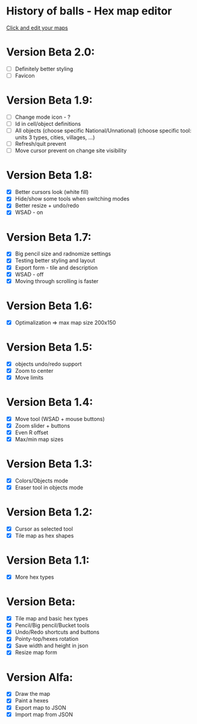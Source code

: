 # History of balls - Hex map editor
[Click and edit your maps](https://luki20091.github.io/Hex-map-editor/)

# Version Beta 2.0:
- [ ] Definitely better styling
- [ ] Favicon

# Version Beta 1.9:
- [ ] Change mode icon - ?
- [ ] Id in cell/object definitions
- [ ] All objects (choose specific National/Unnational) (choose specific tool: units 3 types, cities, villages, ...)
- [ ] Refresh/quit prevent
- [ ] Move cursor prevent on change site visibility 
      
# Version Beta 1.8:
- [x] Better cursors look (white fill)
- [x] Hide/show some tools when switching modes
- [x] Better resize + undo/redo
- [x] WSAD - on
      
# Version Beta 1.7:
- [x] Big pencil size and radnomize settings
- [x] Testing better styling and layout
- [x] Export form - tile and description
- [x] WSAD - off
- [x] Moving through scrolling is faster

# Version Beta 1.6:
- [x] Optimalization => max map size 200x150

# Version Beta 1.5:
- [x] objects undo/redo support
- [x] Zoom to center
- [x] Move limits

# Version Beta 1.4:
- [x] Move tool (WSAD + mouse buttons)
- [x] Zoom slider + buttons
- [x] Even R offset
- [x] Max/min map sizes
      
# Version Beta 1.3:
- [x] Colors/Objects mode
- [x] Eraser tool in objects mode
      
# Version Beta 1.2:
- [x] Cursor as selected tool
- [x] Tile map as hex shapes

# Version Beta 1.1:
- [x] More hex types

# Version Beta:
- [x] Tile map and basic hex types
- [x] Pencil/Big pencil/Bucket tools
- [x] Undo/Redo shortcuts and buttons
- [x] Pointy-top/hexes rotation
- [x] Save width and height in json
- [x] Resize map form

# Version Alfa:
- [x] Draw the map
- [x] Paint a hexes
- [x] Export map to JSON
- [x] Import map from JSON
